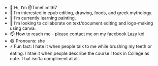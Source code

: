 - 👋 Hi, I’m @TimeLimit67
- 👀 I’m interested in epub editing, drawing, foods, and greek mythology.
- 🌱 I’m currently learning painting.
- 💞️ I’m looking to collaborate on text/document editing and logo-making using canva.
- 📫 How to reach me - please contact me on my facebook Lazy koi.
- 😄 Pronouns: she
- ⚡ Fun fact: I hate it when people talk to me while brushing my teeth or eating. I htae it when people describe the course I took in College as cute. That isn'ta compliment at all.

<!---
TimeLimit67/TimeLimit67 is a ✨ special ✨ repository because its `README.md` (this file) appears on your GitHub profile.
You can click the Preview link to take a look at your changes.
--->

